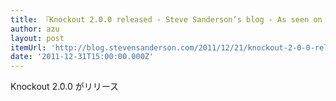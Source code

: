 ```yaml
---
title: 『Knockout 2.0.0 released - Steve Sanderson’s blog - As seen on YouTube™』
author: azu
layout: post
itemUrl: 'http://blog.stevensanderson.com/2011/12/21/knockout-2-0-0-released/'
date: '2011-12-31T15:00:00.000Z'
---
```

Knockout 2.0.0 がリリース
